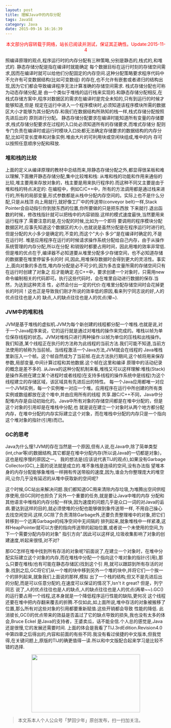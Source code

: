 ```yaml
---
layout: post
title: 理解Java中的内存分配
tags: JavaSE
category: Java
date: 2015-09-16 16:16:39
---
```


<font color="red"><center>本文部分内容转载于网络，站长已阅读并测试，保证其正确性。Update:2015-11-4</center></font>

照编译原理的观点,程序运行时的内存分配有三种策略,分别是静态的,栈式的,和堆式的.
静态存储分配是指在编译时就能确定 每个数据目标在运行时刻的存储空间需求,因而在编译时就可以给他们分配固定的内存空间.这种分配策略要求程序代码中不允许有可变数据结构(比如可变数组) 的存在,也不允许有嵌套或者递归的结构出现,因为它们都会导致编译程序无法计算准确的存储空间需求.
栈式存储分配也可称为动态存储分配,是 由一个类似于堆栈的运行栈来实现的.和静态存储分配相反,在栈式存储方案中,程序对数据区的需求在编译时是完全未知的,只有到运行的时候才能够知道,但是 规定在运行中进入一个程序模块时,必须知道该程序模块所需的数据区大小才能够为其分配内存.和我们在数据结构所熟知的栈一样,栈式存储分配按照先进后出的 原则进行分配。
静态存储分配要求在编译时能知道所有变量的存储要求,栈式存储分配要求在过程的入口处必须知道所有的存储要求,而堆式存储分 配则专门负责在编译时或运行时模块入口处都无法确定存储要求的数据结构的内存分配,比如可变长度串和对象实例.堆由大片的可利用块或空闲块组成,堆中的内 存可以按照任意顺序分配和释放. 

### 堆和栈的比较

上面的定义从编译原理的教材中总结而来,除静态存储分配之外,都显得很呆板和难以理解,下面撇开静态存储分配,集中比较堆和栈:
从堆和栈的功能和作用来通俗的比较,堆主要用来存放对象的，栈主要是用来执行程序的.而这种不同又主要是由于堆和栈的特点决定的:
在编程中，例如C/C++中，所有的方法调用都是通过栈来进行的,所有的局部变量,形式参数都是从栈中分配内存空间的。实际上也不是什么分配,只是从栈顶 向上用就行,就好像工厂中的传送带(conveyor belt)一样,Stack Pointer会自动指引你到放东西的位置,你所要做的只是把东西放 下来就行.退出函数的时候，修改栈指针就可以把栈中的内容销毁.这样的模式速度最快,当然要用来运行程序了.需要注意的是,在分配的时候,比如为一个即将 要调用的程序模块分配数据区时,应事先知道这个数据区的大小,也就说是虽然分配是在程序运行时进行的,但是分配的大小多少是确定的,不变的,而这个"大小 多少"是在编译时确定的,不是在运行时.
堆是应用程序在运行的时候请求操作系统分配给自己内存，由于从操作系统管理的内存分配,所以在分配 和销毁时都要占用时间，因此用堆的效率非常低.但是堆的优点在于,编译器不必知道要从堆里分配多少存储空间，也不必知道存储的数据要在堆里停留多长的时 间,因此,用堆保存数据时会得到更大的灵活性。事实上,面向对象的多态性,堆内存分配是必不可少的,因为多态变量所需的存储空间只有在运行时创建了对象之 后才能确定.在C++中，要求创建一个对象时，只需用new命令编制相关的代码即可。执行这些代码时，会在堆里自动进行数据的保存.当然，为达到这种灵活 性，必然会付出一定的代价:在堆里分配存储空间时会花掉更长的时间！这也正是导致我们刚才所说的效率低的原因,看来列宁同志说的好,人的优点往往也是人的 缺点,人的缺点往往也是人的优点(晕~). 

### JVM中的堆和栈

JVM是基于堆栈的虚拟机.JVM为每个新创建的线程都分配一个堆栈.也就是说,对于一个Java程序来说，它的运行就是通过对堆栈的操作来完成的。堆栈以帧为单位保存线程的状态。JVM对堆栈只进行两种操作:以帧为单位的压栈和出栈操作。
我们知道,某个线程正在执行的方法称为此线程的当前方法.我们可能不知道,当前方法使用的帧称为当前帧。当线程激活一个Java方法,JVM就会在线程的 Java堆栈里新压入一个帧。这个帧自然成为了当前帧.在此方法执行期间,这个帧将用来保存参数,局部变量,中间计算过程和其他数据.这个帧在这里和编译 原理中的活动纪录的概念是差不多的.
从Java的这种分配机制来看,堆栈又可以这样理解:堆栈(Stack)是操作系统在建立某个进程时或者线程(在支持多线程的操作系统中是线程)为这个线程建立的存储区域，该区域具有先进后出的特性。
每一个Java应用都唯一对应一个JVM实例，每一个实例唯一对应一个堆。应用程序在运行中所创建的所有类实例或数组都放在这个堆中,并由应用所有的线程 共享.跟C/C++不同，Java中分配堆内存是自动初始化的。Java中所有对象的存储空间都是在堆中分配的，但是这个对象的引用却是在堆栈中分配,也 就是说在建立一个对象时从两个地方都分配内存，在堆中分配的内存实际建立这个对象，而在堆栈中分配的内存只是一个指向这个堆对象的指针(引用)而已。

### GC的思考

Java为什么慢?JVM的存在当然是一个原因,但有人说,在Java中,除了简单类型(int,char等)的数据结构,其它都是在堆中分配内存(所以说Java的一切都是对象)，这也是程序慢的原因之一。
我的想法是(应该说代表TIJ的观点),如果没有Garbage Collector(GC),上面的说法就是成立的.堆不象栈是连续的空间,没有办法指 望堆本身的内存分配能够象堆栈一样拥有传送带般的速度,因为,谁会为你整理庞大的堆空间,让你几乎没有延迟的从堆中获取新的空间呢?

这个时候,GC站出来解决问题.我们都知道GC用来清除内存垃圾,为堆腾出空间供程序使用,但GC同时也担负了另外一个重要的任务,就是要让Java中堆的内存 分配和其他语言中堆栈的内存分配一样快,因为速度的问题几乎是众口一词的对Java的诟病.要达到这样的目的,就必须使堆的分配也能够做到象传送带一样, 不用自己操心去找空闲空间.这样,GC除了负责清除Garbage外,还要负责整理堆中的对象,把它们转移到一个远离Garbage的纯净空间中无间隔的 排列起来,就象堆栈中一样紧凑,这样HeapPointer就可以方便的指向传送带的起始位置,或者说一个未使用的空间,为下一个需要分配内存的对象" 指引方向".因此可以这样说,垃圾收集影响了对象的创建速度,听起来很怪,对不对?

那GC怎样在堆中找到所有存活的对象呢?前面说了,在建立一个对象时，在堆中分配实际建立这个对象的内存,而在堆栈中分配一个指向这个堆对象的指针(引用),那么只要在堆栈(也有可能在静态存储区)找到这个引 用,就可以跟踪到所有存活的对象.找到之后,GC将它们从一个堆的块中移到另外一个堆的块中,并将它们一个挨一个的排列起来,就象我们上面说的那样,模拟 出了一个栈的结构,但又不是先进后出的分配,而是可以任意分配的,在速度可以保证的情况下,Isn't it great?
但是，列宁同志 说了,人的优点往往也是人的缺点,人的缺点往往也是人的优点(再晕~~).GC()的运行要占用一个线程,这本身就是一个降低程序运行性能的缺陷,更何况 这个线程还要在堆中把内存翻来覆去的折腾.不仅如此,如上面所说,堆中存活的对象被搬移了位置,那么所有对这些对象的引用都要重新赋值.这些开销都会导致 性能的降低.
此消彼长,GC()的优点带来的效益是否盖过了它的缺点导致的损失,我也没有太多的体会,Bruce Eckel 是Java的支持者，王婆卖瓜，话不能全信.个人总的感觉是,Java还是很慢,它的发展还需要时间.
上面的体会是我看了TIJ.3rdEdition.Revision4.0中第四章之后得出的,内容和前面的有些不同.我没有看过侯捷的中文版本,但我觉得,在关键问题上,原版的TIJ的确更值得一读.所以和中文版配合起来学习是比较不错的选择.

<div align="center">
<img src="https://chucheng92.github.io/assets/img/qrcode.png" width="340" height="182" />
</div>

> 本文系本人个人公众号「梦回少年」原创发布，扫一扫加关注。
